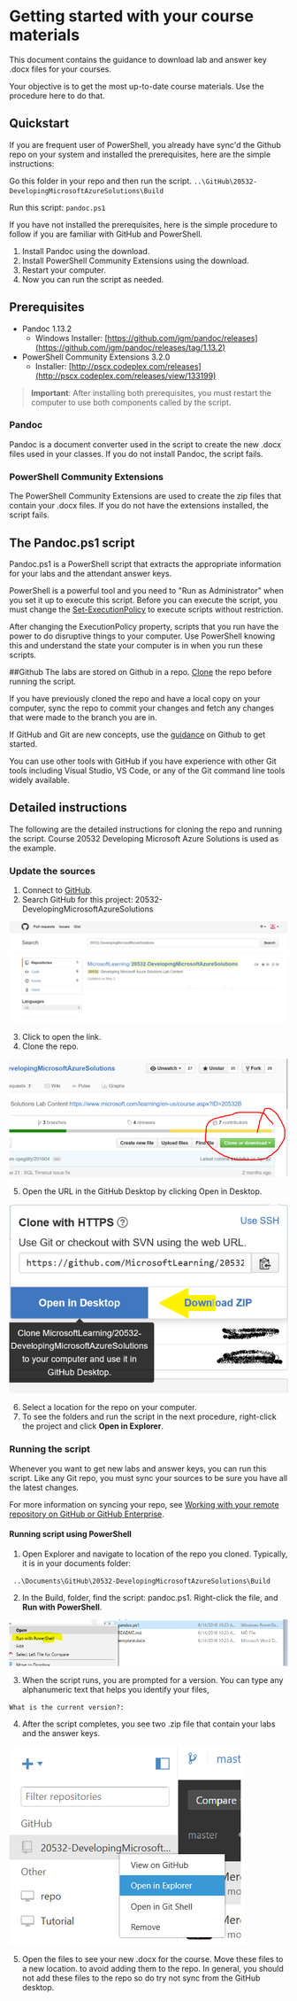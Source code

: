# Getting started with your course materials

This document contains the guidance to download lab and answer key .docx files for your courses. 

Your objective is to get the most up-to-date course materials. Use the procedure here to do that.

## Quickstart ##

If you are frequent user of PowerShell, you already have sync'd the Github repo on your system and installed the prerequisites, here are the simple instructions: 

Go this folder in your repo and then run the script.
`..\GitHub\20532-DevelopingMicrosoftAzureSolutions\Build`

Run this script:
`pandoc.ps1`

If you have not installed the prerequisites, here is the simple procedure to follow if you are familiar with GitHub and PowerShell.

1. Install Pandoc using the download.
2. Install PowerShell Community Extensions using the download.
3. Restart your computer.
4. Now you can run the script as needed.


## Prerequisites  ##
* Pandoc 1.13.2
  * Windows Installer: [https://github.com/jgm/pandoc/releases](https://github.com/jgm/pandoc/releases/tag/1.13.2)
* PowerShell Community Extensions 3.2.0
  * Installer: [http://pscx.codeplex.com/releases](http://pscx.codeplex.com/releases/view/133199)

> **Important**: After installing both prerequisites, you must restart the computer to use both components called by the script.

### Pandoc
Pandoc is a document converter used in the script to create the new .docx files used in your classes. If you do not install Pandoc, the script fails.

### PowerShell Community Extensions
The PowerShell Community Extensions are used to create the zip files that contain your .docx files. If you do not have the extensions installed, the script fails.


## The Pandoc.ps1 script
Pandoc.ps1 is a PowerShell script that extracts the appropriate information for your labs and the attendant answer keys.

PowerShell is a powerful tool and you need to "Run as Administrator" when you set it up to execute this script. Before you can execute the script, you must change the [Set-ExecutionPolicy](https://technet.microsoft.com/en-us/library/ee176961.aspx) to execute scripts without restriction. 

After changing the ExecutionPolicy property, scripts that you run have the power to do disruptive things to your computer. Use PowerShell knowing this and understand the state your computer is in when you run these scripts.

##Github
The labs are stored on Github in a repo. [Clone](https://help.github.com/articles/cloning-a-repository/) the repo before running the script. 

If you have previously cloned the repo and have a local copy on your computer, sync the repo to commit your changes and fetch any changes that were made to the branch you are in.

If GitHub and Git are new concepts, use the [guidance](https://guides.github.com/activities/hello-world/) on Github to get started.

[//]: # (Lots of Guidance exists for GitHub. Do we want to point to them? ) 

You can use other tools with GitHub if you have experience with other Git tools including Visual Studio, VS Code, or any of the Git command line tools widely available.

## Detailed instructions
The following are the detailed instructions for cloning the repo and running the script. Course 20532 Developing Microsoft Azure Solutions is used as the example.

### Update the sources
1. Connect to [GitHub](GitHub.com).
2. Search GitHub for this project: 20532-DevelopingMicrosoftAzureSolutions

  ![](search.png)

3. Click to open the link. 
4. Clone the repo.

  ![](clone.png) 

5. Open the URL in the GitHub Desktop by clicking Open in Desktop.

  ![](open.png)

6. Select a location for the repo on your computer.
7. To see the folders and run the script in the next procedure, right-click the project and click **Open in Explorer**.

### Running the script
Whenever you want to get new labs and answer keys, you can run this script. Like any Git repo, you must sync your sources to be sure you have all the latest changes. 

For more information on syncing your repo, see [Working with your remote repository on GitHub or GitHub Enterprise](https://help.github.com/desktop/guides/contributing/working-with-your-remote-repository-on-github-or-github-enterprise/).

#### Running script using PowerShell
1. Open Explorer and navigate to location of the repo you cloned. Typically, it is in your documents folder:

` ..\Documents\GitHub\20532-DevelopingMicrosoftAzureSolutions\Build`

2. In the Build, folder, find the script: pandoc.ps1. Right-click the file, and **Run with PowerShell**.

  ![](run.png)

3. When the script runs, you are prompted for a version. You can type any alphanumeric text that helps you identify your files,

` What is the current version?:
` 

4. After the script completes, you see two .zip file that contain your labs and the answer keys.

  ![](explorer.png)

5. Open the files to see your new .docx for the course. Move these files to a new location.   to avoid adding them to the repo. In general, you should not add these files to the repo so do try not sync from the GitHub desktop.

